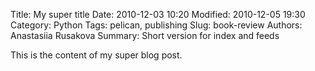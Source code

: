 Title: My super title
Date: 2010-12-03 10:20
Modified: 2010-12-05 19:30
Category: Python
Tags: pelican, publishing
Slug: book-review
Authors: Anastasiia Rusakova
Summary: Short version for index and feeds

This is the content of my super blog post.